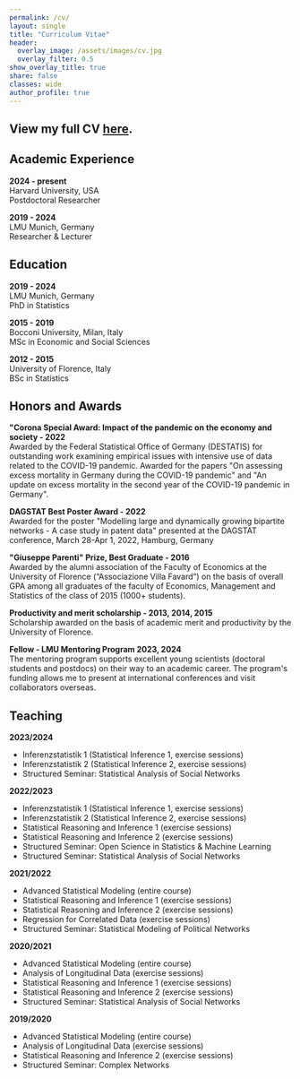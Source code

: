 ```yaml
---
permalink: /cv/
layout: single
title: "Curriculum Vitae"
header:
  overlay_image: /assets/images/cv.jpg
  overlay_filter: 0.5
show_overlay_title: true
share: false
classes: wide
author_profile: true  
---
```


View my full CV <a href="/assets/pdf/cv_giacomo_de_nicola.pdf" target="_blank">here</a>.
---------------


Academic Experience
---------------

__2024 - present__<br/>
Harvard University, USA <br/>
Postdoctoral Researcher

__2019 - 2024__<br/>
LMU Munich, Germany<br/>
Researcher & Lecturer


Education
---------------

__2019 - 2024__<br/>
LMU Munich, Germany<br/>
PhD in Statistics

__2015 - 2019__<br/>
Bocconi University, Milan, Italy<br/>
MSc in Economic and Social Sciences

__2012 - 2015__<br/>
University of Florence, Italy<br/>
BSc in Statistics


Honors and Awards
---------------

__"Corona Special Award: Impact of the pandemic on the economy and society - 2022__<br/>
Awarded by the Federal Statistical Office of Germany (DESTATIS) for outstanding work examining empirical issues with intensive use of data related to the COVID-19 pandemic. Awarded for the papers "On assessing excess mortality in Germany during the COVID-19 pandemic" and "An update on excess mortality in the second year of the COVID-19 pandemic in Germany". <br/>

__DAGSTAT Best Poster Award - 2022__<br/>
Awarded for the poster "Modelling large and dynamically growing bipartite networks - A case study in patent data" presented at the DAGSTAT conference, March 28-Apr 1, 2022, Hamburg, Germany
<br/>

__"Giuseppe Parenti" Prize, Best Graduate - 2016__<br/>
Awarded by the alumni association of the Faculty of Economics at the University of Florence (“Associazione Villa Favard”) on the basis of overall GPA among all graduates of the faculty of Economics, Management and Statistics of the class of 2015 (1000+ students).<br/>

__Productivity and merit scholarship - 2013, 2014, 2015__<br/>
Scholarship awarded on the basis of academic merit and productivity by the University of Florence.

__Fellow - LMU Mentoring Program 2023, 2024__<br/>
The mentoring program supports excellent young scientists (doctoral students and postdocs) on their way to an academic career. The program's funding allows me to present at international conferences and visit collaborators overseas.


Teaching
---------------

__2023/2024__
<ul>
<li>Inferenzstatistik 1 (Statistical Inference 1, exercise sessions)</li>
<li>Inferenzstatistik 2 (Statistical Inference 2, exercise sessions)</li>
<li>Structured Seminar: Statistical Analysis of Social Networks</li>
</ul>

__2022/2023__
<ul>
<li>Inferenzstatistik 1 (Statistical Inference 1, exercise sessions)</li>
<li>Inferenzstatistik 2 (Statistical Inference 2, exercise sessions)</li>
<li>Statistical Reasoning and Inference 1 (exercise sessions)</li>
<li>Statistical Reasoning and Inference 2 (exercise sessions)</li>
<li>Structured Seminar: Open Science in Statistics & Machine Learning</li>
<li>Structured Seminar: Statistical Analysis of Social Networks</li>
</ul>

__2021/2022__
<ul>
<li>Advanced Statistical Modeling (entire course)</li>
<li>Statistical Reasoning and Inference 1 (exercise sessions)</li>
<li>Statistical Reasoning and Inference 2 (exercise sessions)</li>
<li>Regression for Correlated Data (exercise sessions)</li>
<li>Structured Seminar: Statistical Modeling of Political Networks</li>
</ul>

__2020/2021__
<ul>
<li>Advanced Statistical Modeling (entire course)</li>
<li>Analysis of Longitudinal Data (exercise sessions)</li>
<li>Statistical Reasoning and Inference 1 (exercise sessions)</li>
<li>Statistical Reasoning and Inference 2 (exercise sessions)</li>
<li>Structured Seminar: Statistical Analysis of Social Networks</li>
</ul>

__2019/2020__
<ul>
<li>Advanced Statistical Modeling (entire course)</li>
<li>Analysis of Longitudinal Data (exercise sessions)</li>
<li>Statistical Reasoning and Inference 2 (exercise sessions)</li>
<li>Structured Seminar: Complex Networks</li>
</ul>











